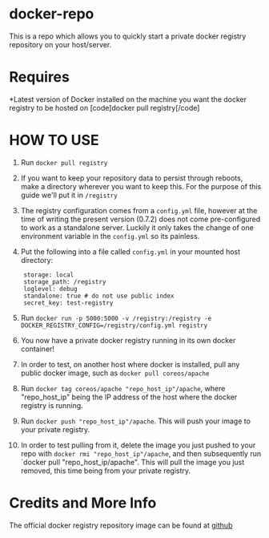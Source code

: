 docker-repo
===========

This is a repo which allows you to quickly start a private docker registry repository on your host/server.

Requires
===========
*Latest version of Docker installed on the machine you want the docker registry to be hosted on [code]docker pull registry[/code]

HOW TO USE 
===========
1. Run `docker pull registry`

2. If you want to keep your repository data to persist through reboots, make a directory wherever you want to keep this. For the purpose of this guide we'll put it in `/registry`

3. The registry configuration comes from a `config.yml` file, however at the time of writing the present version (0.7.2) does not come pre-configured to work as a standalone server. Luckily it only takes the change of one environment variable in the `config.yml` so its painless.

4. Put the following into a file called `config.yml` in your mounted host directory:
```dev:
    storage: local
    storage_path: /registry
    loglevel: debug
    standalone: true # do not use public index
    secret_key: test-registry
```
5. Run `docker run -p 5000:5000 -v /registry:/registry -e DOCKER_REGISTRY_CONFIG=/registry/config.yml registry`

6. You now have a private docker registry running in its own docker container! 

7. In order to test, on another host where docker is installed, pull any public docker image, such as `docker pull coreos/apache`

8. Run `docker tag coreos/apache "repo_host_ip"/apache`, where "repo_host_ip" being the IP address of the host where the docker registry is running.

9. Run `docker push "repo_host_ip"/apache`. This will push your image to your private registry.

10. In order to test pulling from it, delete the image you just pushed to your repo with `docker rmi "repo_host_ip"/apache`, and then subsequently run `docker pull "repo_host_ip/apache". This will pull the image you just removed, this time being from your private registry.

Credits and More Info
==========
The official docker registry repository image can be found at [github](https://github.com/dotcloud/docker-registry)



